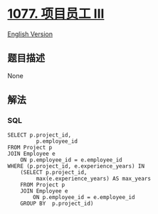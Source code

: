 # [1077. 项目员工 III](https://leetcode-cn.com/problems/project-employees-iii)

[English Version](/solution/1000-1099/1077.Project%20Employees%20III/README_EN.md)

## 题目描述

<!-- 这里写题目描述 -->

None

## 解法

<!-- 这里可写通用的实现逻辑 -->

<!-- tabs:start -->

### **SQL**

```
SELECT p.project_id,
         p.employee_id
FROM Project p
JOIN Employee e
    ON p.employee_id = e.employee_id
WHERE (p.project_id, e.experience_years) IN
    (SELECT p.project_id,
         max(e.experience_years) AS max_years
    FROM Project p
    JOIN Employee e
        ON p.employee_id = e.employee_id
    GROUP BY  p.project_id)
```

<!-- tabs:end -->
